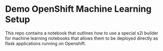 # Demo OpenShift Machine Learning Setup
This repo contains a notebook that outlines how to use a special s2i builder for machine learning notebooks that allows them to be deployed directly as flask applications running on Openshift. 
